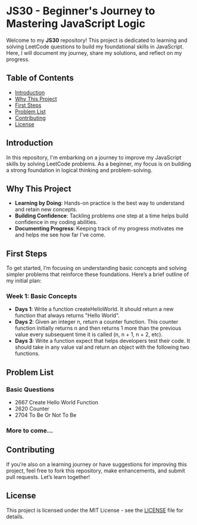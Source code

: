 # JS30 - Beginner's Journey to Mastering JavaScript Logic

Welcome to my **JS30** repository! This project is dedicated to learning and solving LeetCode questions to build my foundational skills in JavaScript. Here, I will document my journey, share my solutions, and reflect on my progress.

## Table of Contents

- [Introduction](#introduction)
- [Why This Project](#why-this-project)
- [First Steps](#first-steps)
- [Problem List](#problem-list)
- [Contributing](#contributing)
- [License](#license)

## Introduction

In this repository, I'm embarking on a journey to improve my JavaScript skills by solving LeetCode problems. As a beginner, my focus is on building a strong foundation in logical thinking and problem-solving.

## Why This Project

- **Learning by Doing**: Hands-on practice is the best way to understand and retain new concepts.
- **Building Confidence**: Tackling problems one step at a time helps build confidence in my coding abilities.
- **Documenting Progress**: Keeping track of my progress motivates me and helps me see how far I've come.

## First Steps

To get started, I’m focusing on understanding basic concepts and solving simpler problems that reinforce these foundations. Here’s a brief outline of my initial plan:

### Week 1: Basic Concepts
- **Days 1**: Write a function createHelloWorld. It should return a new function that always returns "Hello World".
- **Days 2**: Given an integer n, return a counter function. This counter function initially returns n and then returns 1 more than the previous value every subsequent time it is called (n, n + 1, n + 2, etc).
- **Days 3**: Write a function expect that helps developers test their code. It should take in any value val and return an object with the following two functions.




## Problem List

### Basic Questions
- 2667 Create Hello World Function
- 2620 Counter
- 2704 To Be Or Not To Be

### More to come...

## Contributing

If you’re also on a learning journey or have suggestions for improving this project, feel free to fork this repository, make enhancements, and submit pull requests. Let’s learn together!

## License

This project is licensed under the MIT License - see the [LICENSE](LICENSE) file for details.

